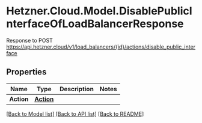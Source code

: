 # Hetzner.Cloud.Model.DisablePublicInterfaceOfLoadBalancerResponse
Response to POST https://api.hetzner.cloud/v1/load_balancers/{id}/actions/disable_public_interface

## Properties

Name | Type | Description | Notes
------------ | ------------- | ------------- | -------------
**Action** | [**Action**](Action.md) |  | 

[[Back to Model list]](../../README.md#documentation-for-models) [[Back to API list]](../../README.md#documentation-for-api-endpoints) [[Back to README]](../../README.md)

